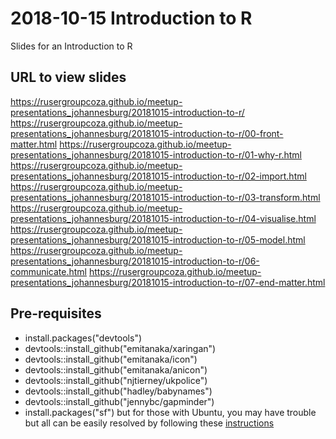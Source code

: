 # 2018-10-15 Introduction to R

Slides for an Introduction to R

## URL to view slides
https://rusergroupcoza.github.io/meetup-presentations_johannesburg/20181015-introduction-to-r/
https://rusergroupcoza.github.io/meetup-presentations_johannesburg/20181015-introduction-to-r/00-front-matter.html
https://rusergroupcoza.github.io/meetup-presentations_johannesburg/20181015-introduction-to-r/01-why-r.html
https://rusergroupcoza.github.io/meetup-presentations_johannesburg/20181015-introduction-to-r/02-import.html
https://rusergroupcoza.github.io/meetup-presentations_johannesburg/20181015-introduction-to-r/03-transform.html
https://rusergroupcoza.github.io/meetup-presentations_johannesburg/20181015-introduction-to-r/04-visualise.html
https://rusergroupcoza.github.io/meetup-presentations_johannesburg/20181015-introduction-to-r/05-model.html
https://rusergroupcoza.github.io/meetup-presentations_johannesburg/20181015-introduction-to-r/06-communicate.html
https://rusergroupcoza.github.io/meetup-presentations_johannesburg/20181015-introduction-to-r/07-end-matter.html

## Pre-requisites

* install.packages("devtools")
* devtools::install_github("emitanaka/xaringan")
* devtools::install_github("emitanaka/icon")
* devtools::install_github("emitanaka/anicon")
* devtools::install_github("njtierney/ukpolice")
* devtools::install_github("hadley/babynames")
* devtools::install_github("jennybc/gapminder")
* install.packages("sf") but for those with Ubuntu, you may have trouble but all can be easily resolved by following these [instructions](https://github.com/datacarpentry/r-raster-vector-geospatial/issues/138)
